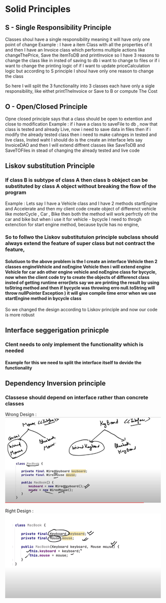 # Solid Principles

## S - Single Responsibility Principle
Classes shoul have a single responsibility meaning it will have only one point of change 
Example : I have a item Class with all the properties of it and then I have an Invoice class which performs multiple actions like changeThePrice, Save the itemToDB and printInvoice
so I have 3 reasons to change  the class like in insted of saving to db i want to change to files or if i want to change the printing logic of if I want to update priceCalculation logic 
but according to S principle I shoul have only one reason to change the class 

So here I will split the 3 functionality into 3 classes each have only a sigle responsibility, like eithet printTheInvoice or Save to B or compute The Cost

## O - Open/Closed Principle

Opne closed principle says that a class should be open to extention and close to modification 
Example : if i have a class to saveFile to db , now that class is tested and already Live, now i need to save data in files then if i modify the already tested class then i need to make cahnges in tested and live class, Insted waht I should do is the create an interface lets say InvoiceDAO and then I will extend diffrent classes like SaveToDB and SaveTOFiles in stead of changing the already tested and live code

## Liskov substitution Principle 
### If class B is subtype of class A then class b obkject can be substituted by class A object without breaking the flow of the program 
Example : Lets say I have a Vehicle class and I have 2 methods startEngine and Accelerate and then my client code create object of differenct vehicle like moterCycle , Car , Bike then both the method will work perfrctly ofr the car and bike but when i use it for vehicle - bycycle I need to throgh extenction for start engine method, because bycle has no engine,

### So to follwo the Liskov substitutuion principle subclass should always extend the feature of super class but not contract the feature,
#### Solutiuon to the above problem is the I create an interface Vehicle then 2 classes engineVehicle and noEngine Vehicle then i will extend engine Vehicle for car adn other engine vehicle and noEngine class for bycycle, now when the client code try to create the objects of differenct class insted of getting runtime error(lets say we are printing the result by using toString method and then if bycycle was throwing erro null.toString will throw nullPointer Exception ) it will give compile time error when we use startEngine method in bycycle class 

So we changed the design according to Liskov principle and now our code is more robust 

## Interface seggerigation prinicple 
### Clent needs to only implement the functionality which is needed 
#### Example for this we need to split the interface itself to devide the functionality 

## Dependency Inversion principle 

### Classese should depend on interface rather than concrete classes 

Wrong Design : 
![image](DependencyInversion.JPG)

Right Design : 
![image](DependencyInversionRightDesign.JPG)





